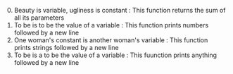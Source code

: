 0. Beauty is variable, ugliness is constant : This function returns the sum of all its parameters
1. To be is to be the value of a variable : This function prints numbers followed by a new line
2. One woman's constant is another woman's variable : This function prints strings followed by a new line
3. To be is a to be the value of a variable : This fuunction prints anything followed by a new line
